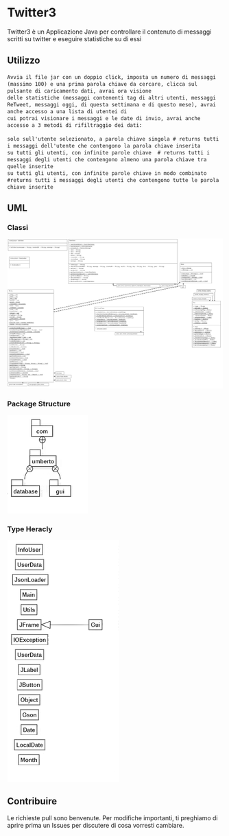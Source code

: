 # Twitter3
Twitter3 è un Applicazione Java per controllare il contenuto di messaggi scritti su twitter e eseguire statistiche su di essi

## Utilizzo

```
Avvia il file jar con un doppio click, imposta un numero di messaggi (massimo 100) e una prima parola chiave da cercare, clicca sul pulsante di caricamento dati, avrai ora visione
delle statistiche (messaggi contenenti tag di altri utenti, messaggi ReTweet, messaggi oggi, di questa settimana e di questo mese), avrai anche accesso a una lista di utentei di
cui potrai visionare i messaggi e le date di invio, avrai anche accesso a 3 metodi di rifiltraggio dei dati:

solo sull'utente selezionato, a parola chiave singola # returns tutti i messaggi dell'utente che contengono la parola chiave inserita
su tutti gli utenti, con infinite parole chiave  # returns tutti i messaggi degli utenti che contengono almeno una parola chiave tra quelle inserite
su tutti gli utenti, con infinite parole chiave in modo combinato #returns tutti i messaggi degli utenti che contengono tutte le parola chiave inserite 
```
## UML
### Classi
![UML](https://github.com/UmbertoDiAntonio/Twitter3/blob/fix/Twitter3/src/main/resources/UMLClassDiagram.png)
### Package Structure
![UML](https://github.com/UmbertoDiAntonio/Twitter3/blob/master/Twitter3/src/main/resources/Package%20Structure.png)
### Type Heracly
![UML](https://github.com/UmbertoDiAntonio/Twitter3/blob/master/Twitter3/src/main/resources/Type%20Hierarchy.png)

## Contribuire
Le richieste pull sono benvenute. Per modifiche importanti, ti preghiamo di aprire prima un Issues per discutere di cosa vorresti cambiare.

